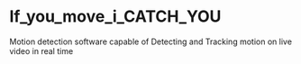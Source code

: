 # If_you_move_i_CATCH_YOU
Motion detection software capable of Detecting and Tracking motion on live video in real time 
